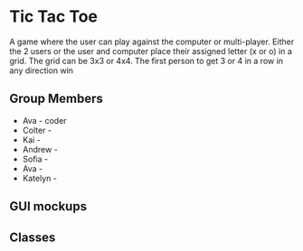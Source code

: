 # Tic Tac Toe
A game where the user can play against the computer or multi-player. Either the 2 users or the user and computer place their assigned letter (x or o) in a grid. The grid can be 3x3 or 4x4. The first person to get 3 or 4 in a row in any direction win

## Group Members
* Ava - coder
* Colter - 
* Kai - 
* Andrew - 
* Sofia - 
* Ava - 
* Katelyn - 

## GUI mockups

## Classes
